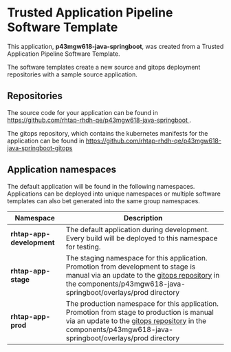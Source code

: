 # Trusted Application Pipeline Software Template

This application, **p43mgw618-java-springboot**, was created from a Trusted Application Pipeline Software Template.

The software templates create a new source and gitops deployment repositories with a sample source application. 

## Repositories

The source code for your application can be found in [https://github.com/rhtap-rhdh-qe/p43mgw618-java-springboot ](https://github.com/rhtap-rhdh-qe/p43mgw618-java-springboot ).
 
The gitops repository, which contains the kubernetes manifests for the application can be found in 
[https://github.com/rhtap-rhdh-qe/p43mgw618-java-springboot-gitops ](https://github.com/rhtap-rhdh-qe/p43mgw618-java-springboot-gitops ) 

## Application namespaces 

The default application will be found in the following namespaces. Applications can be deployed into unique namespaces or multiple software templates can also bet generated into the same group namespaces.  

|  Namespace   |  Description   |  
| -------- | -------- |   
| **rhtap-app-development** | The default application during development. Every build will be deployed to this namespace for testing. | 
| **rhtap-app-stage** | The staging namespace for this application. Promotion from development to stage is manual via an update to the [gitops repository](https://github.com/rhtap-rhdh-qe/p43mgw618-java-springboot-gitops ) in the components/p43mgw618-java-springboot/overlays/prod directory |  
| **rhtap-app-prod** | The production namespace for this application. Promotion from stage to production is manual via an update to the [gitops repository](https://github.com/rhtap-rhdh-qe/p43mgw618-java-springboot-gitops ) in the components/p43mgw618-java-springboot/overlays/prod directory | 